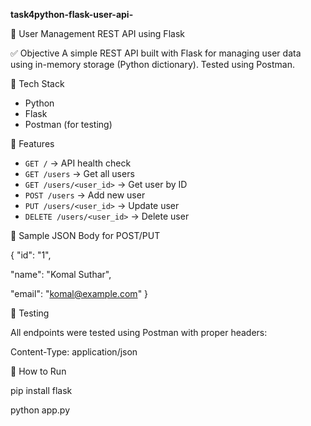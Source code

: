 **task4python-flask-user-api-**

🧠 User Management REST API using Flask

✅ Objective
A simple REST API built with Flask for managing user data using in-memory storage (Python dictionary). 
Tested using Postman.

🔧 Tech Stack
- Python
- Flask
- Postman (for testing)

📌 Features
- `GET /` → API health check
- `GET /users` → Get all users
- `GET /users/<user_id>` → Get user by ID
- `POST /users` → Add new user
- `PUT /users/<user_id>` → Update user
- `DELETE /users/<user_id>` → Delete user

🔄 Sample JSON Body for POST/PUT 

{
  "id": "1",
  
  "name": "Komal Suthar",
  
  "email": "komal@example.com"
}

📸 Testing

All endpoints were tested using Postman with proper headers:

Content-Type: application/json

📁 How to Run

pip install flask

python app.py

